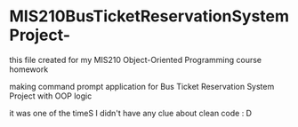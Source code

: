 # MIS210BusTicketReservationSystemProject-
this file created for my MIS210 Object-Oriented Programming course homework

making command prompt application for Bus Ticket Reservation System Project with OOP logic 

it was one of the timeS I didn't have any clue about clean code : D 

